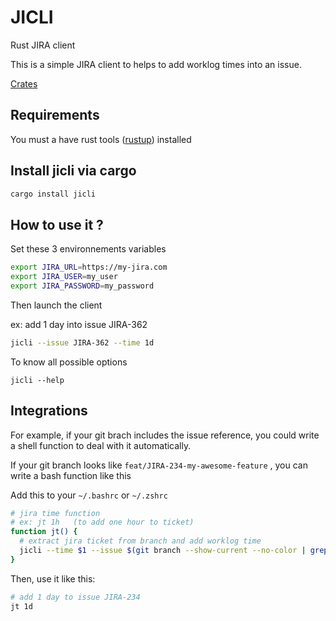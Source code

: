 # JICLI

Rust JIRA client

This is a simple JIRA client to helps to add worklog times into an issue.

[Crates](https://crates.io/crates/jicli)

## Requirements

You must a have rust tools ([rustup](https://rustup.rs/)) installed


## Install jicli via cargo

```sh
cargo install jicli
```

## How to use it ?

Set these 3 environnements variables

```sh
export JIRA_URL=https://my-jira.com
export JIRA_USER=my_user
export JIRA_PASSWORD=my_password
```

Then launch the client

ex: add 1 day into issue JIRA-362

```sh
jicli --issue JIRA-362 --time 1d
```

To know all possible options

```shell
jicli --help
```

## Integrations

For example, if your git brach includes the issue reference, you could write a shell function to deal with it automatically.

If your git branch looks like `feat/JIRA-234-my-awesome-feature` , you can write a bash function like this

Add this to your `~/.bashrc` or `~/.zshrc`

```bash
# jira time function
# ex: jt 1h   (to add one hour to ticket)
function jt() {
  # extract jira ticket from branch and add worklog time
  jicli --time $1 --issue $(git branch --show-current --no-color | grep  -Po '[A-Z]+-[0-9]+')
}
```

Then, use it like this:

```sh
# add 1 day to issue JIRA-234
jt 1d
```
